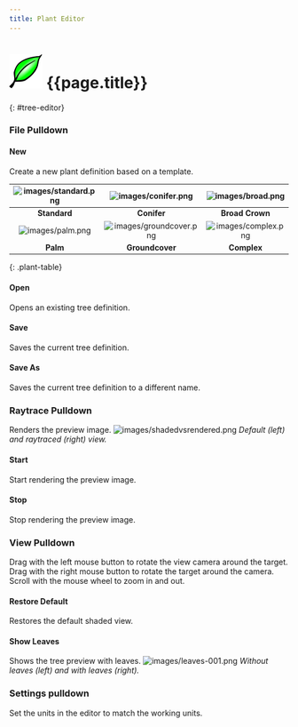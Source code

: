 ```yaml
---
title: Plant Editor
---
```

<!-- TODO: This could use an update. But the material is a start.  Let's localize what is here.  We can fill in the details later.-->

# ![images/plants.svg](images/plants.svg) {{page.title}}
{: #tree-editor}

### File Pulldown

#### New
Create a new plant definition based on a template.

 | ![images/standard.png](images/standard.png) | ![images/conifer.png](images/conifer.png) | ![images/broad.png](images/broad.png) |
 |:-------------------------------------------:|:-----------------------------------------:|:-------------------------------------:|
 | **Standard**                                |   **Conifer**                             | **Broad Crown**                       |
 | ![images/palm.png](images/palm.png)         | ![images/groundcover.png](images/groundcover.png) | ![images/complex.png](images/complex.png) |
 | **Palm**                                    |  **Groundcover**                          | **Complex**                                  
{: .plant-table}

#### Open
Opens an existing tree definition.

#### Save
Saves the current tree definition.

#### Save As
Saves the current tree definition to a different name.

### Raytrace Pulldown
Renders the preview image.
![images/shadedvsrendered.png](images/shadedvsrendered.png)
*Default (left) and raytraced (right) view.*

#### Start
Start rendering the preview image.

#### Stop
Stop rendering the preview image.

### View Pulldown
Drag with the left mouse button to rotate the view camera around the target.
Drag with the right mouse button to rotate the target around the camera.
Scroll with the mouse wheel to zoom in and out.

#### Restore Default
Restores the default shaded view.

#### Show Leaves
Shows the tree preview with leaves.
![images/leaves-001.png](images/leaves-001.png)
*Without leaves (left) and with leaves (right).*

### Settings pulldown
Set the units in the editor to match the working units.
